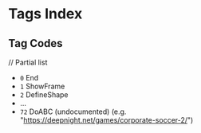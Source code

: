 # Tags Index

## Tag Codes

// Partial list

- `0` End
- `1` ShowFrame
- `2` DefineShape
- ...
- `72` DoABC (undocumented) (e.g. "https://deepnight.net/games/corporate-soccer-2/")
